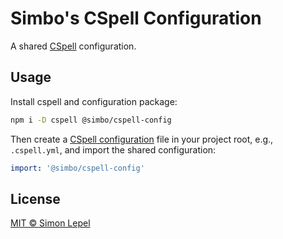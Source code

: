 # Simbo's CSpell Configuration

A shared [CSpell](https://cspell.org/) configuration.

## Usage

Install cspell and configuration package:

```bash
npm i -D cspell @simbo/cspell-config
```

Then create a [CSpell configuration](https://cspell.org/docs/Configuration) file
in your project root, e.g., `.cspell.yml`, and import the shared configuration:

```yml
import: '@simbo/cspell-config'
```

## License

[MIT © Simon Lepel](http://simbo.mit-license.org/)
